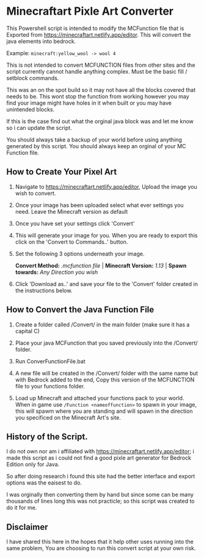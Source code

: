 Minecraftart Pixle Art Converter
=================================

This Powershell script is intended to modify the MCFunction file that is Exported from https://minecraftart.netlify.app/editor. This will convert the java elements into bedrock.

Example: ```minecraft:yellow_wool -> wool 4```

This is not intended to convert MCFUNCTION files from other sites and the script currently cannot handle anything complex. Must be the basic fill / setblock commands.

This was an on the spot build so it may not have all the blocks covered that needs to be. This wont stop the function from working however you may find your image might have holes in it when built or you may have unintended blocks.

If this is the case find out what the orginal java block was and let me know so i can update the script.

You should always take a backup of your world before using anything generated by this script. You should always keep an orginal of your MC Function file.

## How to Create Your Pixel Art

1. Navigate to https://minecraftart.netlify.app/editor, Upload the image you wish to convert.

2. Once your image has been uploaded select what ever settings you need. Leave the Minecraft version as default

3. Once you have set your settings click 'Convert'

4. This will generate your image for you. When you are ready to export this click on the 'Convert to Commands..' button.

5. Set the following 3 options underneath your image.
   
   __Convert Method:__ _.mcfunction file_ | 
   __Minecraft Version:__ _1.13_ | 
   __Spawn towards:__ _Any Direction you wish_

6. Click 'Download as..' and save your file to the 'Convert' folder created in the instructions below.


## How to Convert the Java Function File

1. Create a folder called /Convert/ in the main folder (make sure it has a capital C) 

2. Place your java MCFunction that you saved previously into the /Convert/ folder.

3. Run ConverFunctionFile.bat

4. A new file will be created in the /Convert/ folder with the same name but with Bedrock added to the end, Copy this version of the MCFUNCTION file to your functions folder.

5. Load up Minecraft and attached your functions pack to your world. When in game use ```/Function <nameoffunction>``` to spawn in your image, this will spawm where you are standing and will spawn in the direction you specificed on the Minecraft Art's site.


## History of the Script.

I do not own nor am i affiliated with https://minecraftart.netlify.app/editor; i made this script as i could not find a good pixle art generator for Bedrock Edition only for Java. 

So after doing research i found this site had the better interface and export options was the eaisest to do.

I was orginally then converting them by hand but since some can be many thousands of lines long this was not practicle; so this script was created to do it for me.

## Disclaimer

I have shared this here in the hopes that it help other uses running into the same problem, You are choosing to run this convert script at your own risk.
